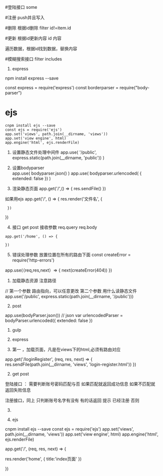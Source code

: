 #登陆接口
some

#注册
push并且写入

#删除
根据id删除
filter  id!=item.id

#更新
根据id更新内容  id 内容

遍历数据，根据id找到数据，替换内容

#模糊搜索接口
filter includes









1. express

 npm install express --save

 const express = require('express')
 const borderparser = require("body-parser")


 # ejs 
    cnpm install ejs --save
    const ejs = require('ejs')
    app.set('views', path.join(__dirname, 'views'))
    app.set('view engine', html)
    app.engine('html', ejs.renderFile)


 1. 设置静态文件处理中间件 
     app.use( '/public', express.static(path.join(__dirname, 'public')) )

 2. 设置bodyparser  
     app.use( bodyparser.json() )
     app.use( bodyparser.urlencoded( { extended: false }) )

 3. 渲染静态页面 
    app.get('/',() => {
      res.sendFile()
    })    

   如果用ejs
   app.get('/', () => {
     res.render('文件名', {

     })
   })
  
  4. 接口 get post 
    接收参数
     req.query
     req.body

    app.get('/home', () => {

    })

  5. 错误处理参数 放置位置在所有的路由下面
   const createError = require('http-errors')

   app.use(（req,res,next）=> {
      next(createError(404))
   })
   

















1. 加载静态资源  注意路径

// 第一个参数 路由指向，可以任意更改  第二个参数  用什么读静态文件
app.use('/public', express.static(path.join(__dirname, '/public')))

2. post  

app.use(bodyParser.json()) // json
var urlencodedParser = bodyParser.urlencoded({ extended: false })




1. gulp

2. express


1. 第一 ，加载页面，凡是在views下的html,必须有路由对应

  app.get('/loginRegister', (req, res, next) => {
    res.sendFile(path.join(__dirname, 'views', 'login-register.html'))
  })

2. get post

  登陆接口 ： 需要判断账号密码匹配与否 如果匹配就返回成功信息 如果不匹配就返回失败信息


  注册接口，同上  只判断账号名字有没有 有的话返回 提示 已经注册  否则 

3.   



3. ejs 

cnpm install ejs --save
const ejs = require('ejs')
app.set('views', path.join(__dirname, 'views'))
app.set('view engine', html)
app.engine('html', ejs.renderFile)




app.get('/', (req, res, next) => {
  
   <!-- res.sendFile(path.join()) -->

   res.render('home', {
     title:'index页面'
   })

})






